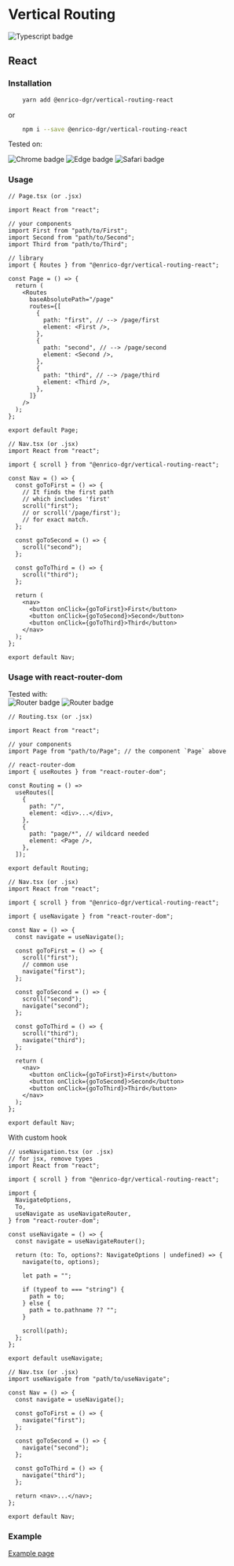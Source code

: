 # Vertical Routing

![Typescript badge](https://img.shields.io/badge/types-Flow%20|%20Typescript-blue)

## React

### Installation

```sh
    yarn add @enrico-dgr/vertical-routing-react
```

or

```sh
    npm i --save @enrico-dgr/vertical-routing-react
```

Tested on:

![Chrome badge](https://img.shields.io/badge/Chrome-Desktop/Mobile-green)
![Edge badge](https://img.shields.io/badge/Edge-Desktop-green)
![Safari badge](https://img.shields.io/badge/Safari-Desktop/Mobile-green)

### Usage

```tsx
// Page.tsx (or .jsx)

import React from "react";

// your components
import First from "path/to/First";
import Second from "path/to/Second";
import Third from "path/to/Third";

// library
import { Routes } from "@enrico-dgr/vertical-routing-react";

const Page = () => {
  return (
    <Routes
      baseAbsolutePath="/page"
      routes={[
        {
          path: "first", // --> /page/first
          element: <First />,
        },
        {
          path: "second", // --> /page/second
          element: <Second />,
        },
        {
          path: "third", // --> /page/third
          element: <Third />,
        },
      ]}
    />
  );
};

export default Page;
```

```tsx
// Nav.tsx (or .jsx)
import React from "react";

import { scroll } from "@enrico-dgr/vertical-routing-react";

const Nav = () => {
  const goToFirst = () => {
    // It finds the first path
    // which includes 'first'
    scroll("first");
    // or scroll('/page/first');
    // for exact match.
  };

  const goToSecond = () => {
    scroll("second");
  };

  const goToThird = () => {
    scroll("third");
  };

  return (
    <nav>
      <button onClick={goToFirst}>First</button>
      <button onClick={goToSecond}>Second</button>
      <button onClick={goToThird}>Third</button>
    </nav>
  );
};

export default Nav;
```

### Usage with react-router-dom

Tested with:  
![Router badge](https://img.shields.io/badge/BrowserRouter-OK-green)
![Router badge](https://img.shields.io/badge/HashRouter-OK-green)

```tsx
// Routing.tsx (or .jsx)

import React from "react";

// your components
import Page from "path/to/Page"; // the component `Page` above

// react-router-dom
import { useRoutes } from "react-router-dom";

const Routing = () =>
  useRoutes([
    {
      path: "/",
      element: <div>...</div>,
    },
    {
      path: "page/*", // wildcard needed
      element: <Page />,
    },
  ]);

export default Routing;
```

```tsx
// Nav.tsx (or .jsx)
import React from "react";

import { scroll } from "@enrico-dgr/vertical-routing-react";

import { useNavigate } from "react-router-dom";

const Nav = () => {
  const navigate = useNavigate();

  const goToFirst = () => {
    scroll("first");
    // common use
    navigate("first");
  };

  const goToSecond = () => {
    scroll("second");
    navigate("second");
  };

  const goToThird = () => {
    scroll("third");
    navigate("third");
  };

  return (
    <nav>
      <button onClick={goToFirst}>First</button>
      <button onClick={goToSecond}>Second</button>
      <button onClick={goToThird}>Third</button>
    </nav>
  );
};

export default Nav;
```

With custom hook

```tsx
// useNavigation.tsx (or .jsx)
// for jsx, remove types
import React from "react";

import { scroll } from "@enrico-dgr/vertical-routing-react";

import {
  NavigateOptions,
  To,
  useNavigate as useNavigateRouter,
} from "react-router-dom";

const useNavigate = () => {
  const navigate = useNavigateRouter();

  return (to: To, options?: NavigateOptions | undefined) => {
    navigate(to, options);

    let path = "";

    if (typeof to === "string") {
      path = to;
    } else {
      path = to.pathname ?? "";
    }

    scroll(path);
  };
};

export default useNavigate;
```

```tsx
// Nav.tsx (or .jsx)
import useNavigate from "path/to/useNavigate";

const Nav = () => {
  const navigate = useNavigate();

  const goToFirst = () => {
    navigate("first");
  };

  const goToSecond = () => {
    navigate("second");
  };

  const goToThird = () => {
    navigate("third");
  };

  return <nav>...</nav>;
};

export default Nav;
```

### Example

[Example page](https://enrico-dgr.github.io/vertical-routing)
